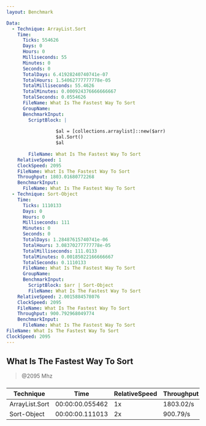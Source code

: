 ```yaml
---
layout: Benchmark

Data: 
  - Technique: ArrayList.Sort
    Time: 
      Ticks: 554626
      Days: 0
      Hours: 0
      Milliseconds: 55
      Minutes: 0
      Seconds: 0
      TotalDays: 6.41928240740741e-07
      TotalHours: 1.54062777777778e-05
      TotalMilliseconds: 55.4626
      TotalMinutes: 0.000924376666666667
      TotalSeconds: 0.0554626
      FileName: What Is The Fastest Way To Sort
      GroupName: 
      BenchmarkInput: 
        ScriptBlock: |
           
                  $al = [collections.arraylist]::new($arr) 
                  $al.Sort()
                  $al
              
        FileName: What Is The Fastest Way To Sort
    RelativeSpeed: 1
    ClockSpeed: 2095
    FileName: What Is The Fastest Way To Sort
    Throughput: 1803.01680772268
    BenchmarkInput: 
      FileName: What Is The Fastest Way To Sort
  - Technique: Sort-Object
    Time: 
      Ticks: 1110133
      Days: 0
      Hours: 0
      Milliseconds: 111
      Minutes: 0
      Seconds: 0
      TotalDays: 1.28487615740741e-06
      TotalHours: 3.08370277777778e-05
      TotalMilliseconds: 111.0133
      TotalMinutes: 0.00185022166666667
      TotalSeconds: 0.1110133
      FileName: What Is The Fastest Way To Sort
      GroupName: 
      BenchmarkInput: 
        ScriptBlock: $arr | Sort-Object
        FileName: What Is The Fastest Way To Sort
    RelativeSpeed: 2.0015884578076
    ClockSpeed: 2095
    FileName: What Is The Fastest Way To Sort
    Throughput: 900.792968049774
    BenchmarkInput: 
      FileName: What Is The Fastest Way To Sort
FileName: What Is The Fastest Way To Sort
ClockSpeed: 2095
---
```

What Is The Fastest Way To Sort
-------------------------------
> @2095 Mhz


### 


|Technique     |Time           |RelativeSpeed|Throughput|
|--------------|---------------|-------------|----------|
|ArrayList.Sort|00:00:00.055462|1x           |1803.02/s |
|Sort-Object   |00:00:00.111013|2x           |900.79/s  |
